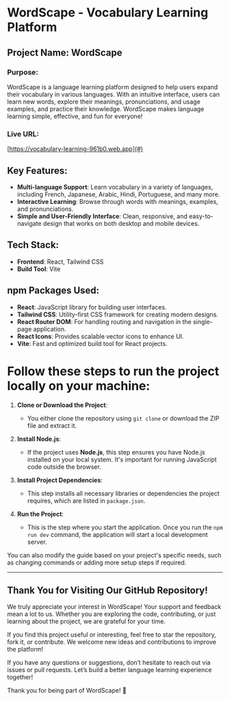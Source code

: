 # WordScape - Vocabulary Learning Platform

## Project Name: WordScape

### Purpose:
WordScape is a language learning platform designed to help users expand their vocabulary in various languages. With an intuitive interface, users can learn new words, explore their meanings, pronunciations, and usage examples, and practice their knowledge. WordScape makes language learning simple, effective, and fun for everyone!

### Live URL:
[https://vocabulary-learning-961b0.web.app](#)  <!-- Replace with your actual live URL -->

## Key Features:
- **Multi-language Support**: Learn vocabulary in a variety of languages, including French, Japanese, Arabic, Hindi, Portuguese, and many more.
- **Interactive Learning**: Browse through words with meanings, examples, and pronunciations.
- **Simple and User-Friendly Interface**: Clean, responsive, and easy-to-navigate design that works on both desktop and mobile devices.

## Tech Stack:
- **Frontend**: React, Tailwind CSS
- **Build Tool**: Vite

## npm Packages Used:
- **React**: JavaScript library for building user interfaces.
- **Tailwind CSS**: Utility-first CSS framework for creating modern designs.
- **React Router DOM**: For handling routing and navigation in the single-page application.
- **React Icons**: Provides scalable vector icons to enhance UI.
- **Vite**: Fast and optimized build tool for React projects.

# Follow these steps to run the project locally on your machine:
1. **Clone or Download the Project**:  
   - You either clone the repository using `git clone` or download the ZIP file and extract it.
   
2. **Install Node.js**:  
   - If the project uses **Node.js**, this step ensures you have Node.js installed on your local system. It's important for running JavaScript code outside the browser.

3. **Install Project Dependencies**:  
   - This step installs all necessary libraries or dependencies the project requires, which are listed in `package.json`.

4. **Run the Project**:  
   - This is the step where you start the application. Once you run the `npm run dev` command, the application will start a local development server.

You can also modify the guide based on your project's specific needs, such as changing commands or adding more setup steps if required.

---

## Thank You for Visiting Our GitHub Repository!

We truly appreciate your interest in WordScape! Your support and feedback mean a lot to us. Whether you are exploring the code, contributing, or just learning about the project, we are grateful for your time.

If you find this project useful or interesting, feel free to star the repository, fork it, or contribute. We welcome new ideas and contributions to improve the platform!

If you have any questions or suggestions, don’t hesitate to reach out via issues or pull requests. Let’s build a better language learning experience together!

Thank you for being part of WordScape! 🚀
